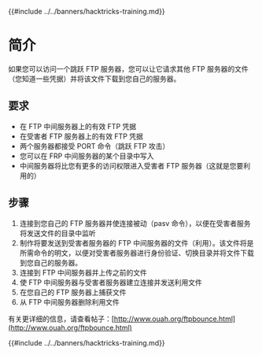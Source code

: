 {{#include ../../banners/hacktricks-training.md}}

# 简介

如果您可以访问一个跳跃 FTP 服务器，您可以让它请求其他 FTP 服务器的文件（您知道一些凭据）并将该文件下载到您自己的服务器。

## 要求

- 在 FTP 中间服务器上的有效 FTP 凭据
- 在受害者 FTP 服务器上的有效 FTP 凭据
- 两个服务器都接受 PORT 命令（跳跃 FTP 攻击）
- 您可以在 FRP 中间服务器的某个目录中写入
- 中间服务器将比您有更多的访问权限进入受害者 FTP 服务器（这就是您要利用的）

## 步骤

1. 连接到您自己的 FTP 服务器并使连接被动（pasv 命令），以便在受害者服务将发送文件的目录中监听
2. 制作将要发送到受害者服务器的 FTP 中间服务器的文件（利用）。该文件将是所需命令的明文，以便对受害者服务器进行身份验证、切换目录并将文件下载到您自己的服务器。
3. 连接到 FTP 中间服务器并上传之前的文件
4. 使 FTP 中间服务器与受害者服务器建立连接并发送利用文件
5. 在您自己的 FTP 服务器上捕获文件
6. 从 FTP 中间服务器删除利用文件

有关更详细的信息，请查看帖子：[http://www.ouah.org/ftpbounce.html](http://www.ouah.org/ftpbounce.html)

{{#include ../../banners/hacktricks-training.md}}
